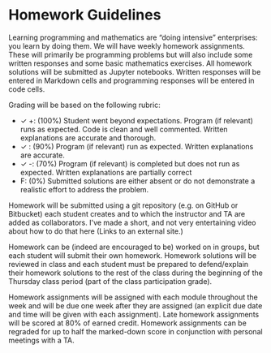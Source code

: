 # Homework Guidelines

Learning programming and mathematics are “doing intensive” enterprises: you learn by doing them. We will have weekly homework assignments. These will primarily be programming problems but will also include some written responses and some basic mathematics exercises. All homework solutions will be submitted as Jupyter notebooks. Written responses will be entered in Markdown cells and programming responses will be entered in code cells.

Grading will be based on the following rubric:

* ✓ +: (100%) Student went beyond expectations. Program (if relevant) runs as expected. Code is clean and well commented. Written explanations are accurate and thorough.
* ✓ : (90%) Program (if relevant) run as expected. Written explanations are accurate.
* ✓ -: (70%) Program (if relevant) is completed but does not run as expected. Written explanations are partially correct
* F: (0%) Submitted solutions are either absent or do not demonstrate a realistic effort to address the problem.

Homework will be submitted using a git repository (e.g. on GitHub or Bitbucket) each student creates and to which the instructor and TA are added as collaborators. I've made a short, and not very entertaining video about how to do that here (Links to an external site.)

Homework can be (indeed are encouraged to be) worked on in groups, but each student will submit their own homework. Homework solutions will be reviewed in class and each student must be prepared to defend/explain their homework solutions to the rest of the class during the beginning of the Thursday class period (part of the class participation grade).

Homework assignments will be assigned with each module throughout the week and will be due one week after they are assigned (an explicit due date and time will be given with each assignment). Late homework assignments will be scored at 80% of earned credit. Homework assignments can be regraded for up to half the marked-down score in conjunction with personal meetings with a TA.
